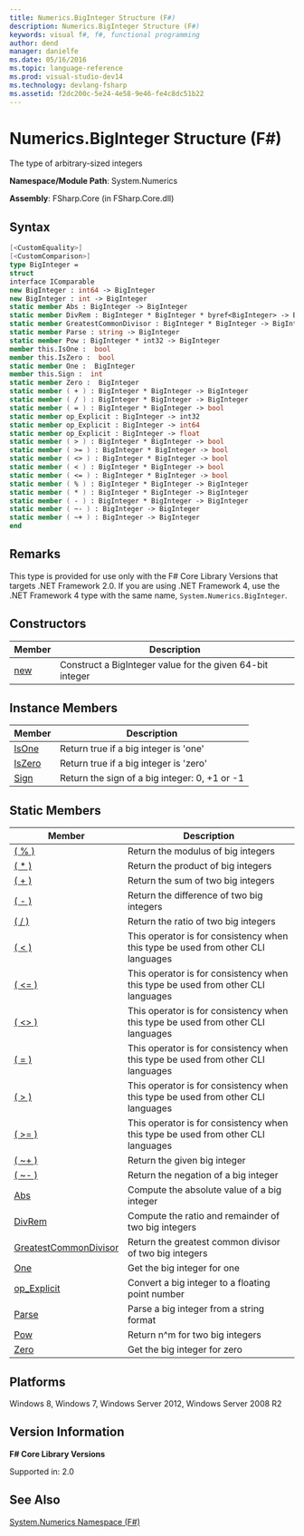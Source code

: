 ```yaml
---
title: Numerics.BigInteger Structure (F#)
description: Numerics.BigInteger Structure (F#)
keywords: visual f#, f#, functional programming
author: dend
manager: danielfe
ms.date: 05/16/2016
ms.topic: language-reference
ms.prod: visual-studio-dev14
ms.technology: devlang-fsharp
ms.assetid: f2dc200c-5e24-4e58-9e46-fe4c8dc51b22
---
```


# Numerics.BigInteger Structure (F#)

The type of arbitrary-sized integers

**Namespace/Module Path**: System.Numerics

**Assembly**: FSharp.Core (in FSharp.Core.dll)


## Syntax

```fsharp
[<CustomEquality>]
[<CustomComparison>]
type BigInteger =
struct
interface IComparable
new BigInteger : int64 -> BigInteger
new BigInteger : int -> BigInteger
static member Abs : BigInteger -> BigInteger
static member DivRem : BigInteger * BigInteger * byref<BigInteger> -> BigInteger
static member GreatestCommonDivisor : BigInteger * BigInteger -> BigInteger
static member Parse : string -> BigInteger
static member Pow : BigInteger * int32 -> BigInteger
member this.IsOne :  bool
member this.IsZero :  bool
static member One :  BigInteger
member this.Sign :  int
static member Zero :  BigInteger
static member ( + ) : BigInteger * BigInteger -> BigInteger
static member ( / ) : BigInteger * BigInteger -> BigInteger
static member ( = ) : BigInteger * BigInteger -> bool
static member op_Explicit : BigInteger -> int32
static member op_Explicit : BigInteger -> int64
static member op_Explicit : BigInteger -> float
static member ( > ) : BigInteger * BigInteger -> bool
static member ( >= ) : BigInteger * BigInteger -> bool
static member ( <> ) : BigInteger * BigInteger -> bool
static member ( < ) : BigInteger * BigInteger -> bool
static member ( <= ) : BigInteger * BigInteger -> bool
static member ( % ) : BigInteger * BigInteger -> BigInteger
static member ( * ) : BigInteger * BigInteger -> BigInteger
static member ( - ) : BigInteger * BigInteger -> BigInteger
static member ( ~- ) : BigInteger -> BigInteger
static member ( ~+ ) : BigInteger -> BigInteger
end
```

## Remarks
This type is provided for use only with the F# Core Library Versions that targets .NET Framework 2.0. If you are using .NET Framework 4, use the .NET Framework 4 type with the same name, `System.Numerics.BigInteger`.


## Constructors

|Member|Description|
|------|-----------|
|[new](https://msdn.microsoft.com/library/fff96d3e-1684-42d6-af72-2285cf04c64c)|Construct a BigInteger value for the given 64-bit integer|

## Instance Members

|Member|Description|
|------|-----------|
|[IsOne](https://msdn.microsoft.com/library/7e362983-bb74-44d2-9cfb-c77ab661bfa1)|Return true if a big integer is 'one'|
|[IsZero](https://msdn.microsoft.com/library/06f310da-edee-4d33-9260-33c965eb4147)|Return true if a big integer is 'zero'|
|[Sign](https://msdn.microsoft.com/library/1a8adc99-f9c6-42d3-8e00-047656547f6f)|Return the sign of a big integer: 0, +1 or -1|

## Static Members

|Member|Description|
|------|-----------|
|[( % )](https://msdn.microsoft.com/library/c1098b52-c340-4b83-b9a1-2affbfd00dff)|Return the modulus of big integers|
|[( &#42; )](https://msdn.microsoft.com/library/9ceac02a-7bee-4f33-8c05-0ca15b5863ac)|Return the product of big integers|
|[( + )](https://msdn.microsoft.com/library/0383c671-6fda-4812-acb2-b7e7bc71b4f4)|Return the sum of two big integers|
|[( - )](https://msdn.microsoft.com/library/a7a27d62-b3e7-4a4a-8497-e360553279ac)|Return the difference of two big integers|
|[( / )](https://msdn.microsoft.com/library/3061e935-9ea2-4a6f-934e-a2d308327647)|Return the ratio of two big integers|
|[( &lt; )](https://msdn.microsoft.com/library/d69244cc-11b0-476d-ab49-02b34089c192)|This operator is for consistency when this type be used from other CLI languages|
|[( &lt;= )](https://msdn.microsoft.com/library/481e590e-02e2-4d47-a23b-e5f3d0fe5c9c)|This operator is for consistency when this type be used from other CLI languages|
|[( &lt;&gt; )](https://msdn.microsoft.com/library/040ba3af-05de-4ba0-952a-d3fd1dc0c9d1)|This operator is for consistency when this type be used from other CLI languages|
|[( = )](https://msdn.microsoft.com/library/d1402608-1f27-4c62-ac22-ddc27be11af0)|This operator is for consistency when this type be used from other CLI languages|
|[( &gt; )](https://msdn.microsoft.com/library/2d017353-bb32-46b0-91d6-54dd8fcd14f9)|This operator is for consistency when this type be used from other CLI languages|
|[( &gt;= )](https://msdn.microsoft.com/library/95baad38-df50-426a-90ae-f32262e37eb0)|This operator is for consistency when this type be used from other CLI languages|
|[( ~+ )](https://msdn.microsoft.com/library/27a2b730-b819-4267-9935-66ecfb382125)|Return the given big integer|
|[( ~- )](https://msdn.microsoft.com/library/f997fbca-de2c-4155-a6a4-a3b3b621e1fa)|Return the negation of a big integer|
|[Abs](https://msdn.microsoft.com/library/d04d798e-7d68-4a76-84a8-d1f5f45ac603)|Compute the absolute value of a big integer|
|[DivRem](https://msdn.microsoft.com/library/e21e83de-d515-4c1b-9dca-f74b6ddcfc84)|Compute the ratio and remainder of two big integers|
|[GreatestCommonDivisor](https://msdn.microsoft.com/library/8cec1345-1053-4364-821a-cd5f0665bd5b)|Return the greatest common divisor of two big integers|
|[One](https://msdn.microsoft.com/library/6c90baae-7d3d-4271-8d5e-1234167e8587)|Get the big integer for one|
|[op_Explicit](https://msdn.microsoft.com/library/b6008388-1861-4ae1-b280-d34facb86cfe)|Convert a big integer to a floating point number|
|[Parse](https://msdn.microsoft.com/library/c40b2466-bbfa-4b01-af23-20f47ab4d326)|Parse a big integer from a string format|
|[Pow](https://msdn.microsoft.com/library/c0576b04-97ca-45e9-9b9a-f2dbcf97cd75)|Return n^m for two big integers|
|[Zero](https://msdn.microsoft.com/library/9a2bd30a-0c44-46c9-9f1e-1c6bc9199f18)|Get the big integer for zero|

## Platforms
Windows 8, Windows 7, Windows Server 2012, Windows Server 2008 R2

## Version Information
**F# Core Library Versions**

Supported in: 2.0

## See Also
[System.Numerics Namespace &#40;F&#35;&#41;](System.Numerics-Namespace-%5BFSharp%5D.md)
